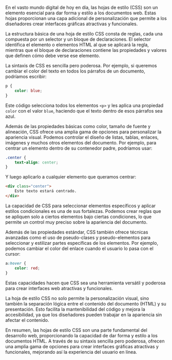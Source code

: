 En el vasto mundo digital de hoy en día, las hojas de estilo (CSS) son un elemento esencial para dar forma y estilo a los documentos web. Estas hojas proporcionan una capa adicional de personalización que permite a los diseñadores crear interfaces gráficas atractivas y funcionales.

La estructura básica de una hoja de estilo CSS consta de reglas, cada una compuesta por un selector y un bloque de declaraciones. El selector identifica el elemento o elementos HTML al que se aplicará la regla, mientras que el bloque de declaraciones contiene las propiedades y valores que definen cómo debe verse ese elemento.

La sintaxis de CSS es sencilla pero poderosa. Por ejemplo, si queremos cambiar el color del texto en todos los párrafos de un documento, podríamos escribir:

```css
p {
    color: blue;
}
```

Este código selecciona todos los elementos `<p>` y les aplica una propiedad `color` con el valor `blue`, haciendo que el texto dentro de esos párrafos sea azul.

Además de las propiedades básicas como color, tamaño de fuente y alineación, CSS ofrece una amplia gama de opciones para personalizar la apariencia visual. Podemos controlar el diseño de listas, tablas, enlaces, imágenes y muchos otros elementos del documento. Por ejemplo, para centrar un elemento dentro de su contenedor padre, podríamos usar:

```css
.center {
    text-align: center;
}
```

Y luego aplicarlo a cualquier elemento que queramos centrar:

```html
<div class="center">
    Este texto estará centrado.
</div>
```

La capacidad de CSS para seleccionar elementos específicos y aplicar estilos condicionales es una de sus fortalezas. Podemos crear reglas que se apliquen solo a ciertos elementos bajo ciertas condiciones, lo que permite un control muy preciso sobre la apariencia del documento.

Además de las propiedades estándar, CSS también ofrece técnicas avanzadas como el uso de pseudo-clases y pseudo-elementos para seleccionar y estilizar partes específicas de los elementos. Por ejemplo, podemos cambiar el color del enlace cuando el usuario lo pasa con el cursor:

```css
a:hover {
    color: red;
}
```

Estas capacidades hacen que CSS sea una herramienta versátil y poderosa para crear interfaces web atractivas y funcionales.

La hoja de estilo CSS no solo permite la personalización visual, sino también la separación lógica entre el contenido del documento (HTML) y su presentación. Esto facilita la mantenibilidad del código y mejora la accesibilidad, ya que los diseñadores pueden trabajar en la apariencia sin afectar el contenido.

En resumen, las hojas de estilo CSS son una parte fundamental del desarrollo web, proporcionando la capacidad de dar forma y estilo a los documentos HTML. A través de su sintaxis sencilla pero poderosa, ofrecen una amplia gama de opciones para crear interfaces gráficas atractivas y funcionales, mejorando así la experiencia del usuario en línea.
